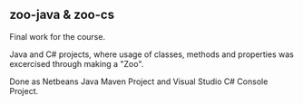 ## zoo-java & zoo-cs
Final work for the course.

Java and C# projects, where usage of classes, methods and properties was excercised through making a "Zoo".

Done as Netbeans Java Maven Project and Visual Studio C# Console Project.
